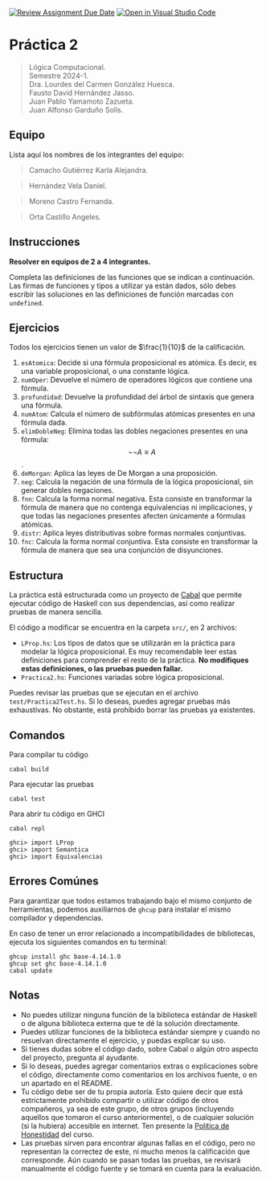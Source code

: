 [![Review Assignment Due Date](https://classroom.github.com/assets/deadline-readme-button-24ddc0f5d75046c5622901739e7c5dd533143b0c8e959d652212380cedb1ea36.svg)](https://classroom.github.com/a/ay-dy5DR)
[![Open in Visual Studio Code](https://classroom.github.com/assets/open-in-vscode-718a45dd9cf7e7f842a935f5ebbe5719a5e09af4491e668f4dbf3b35d5cca122.svg)](https://classroom.github.com/online_ide?assignment_repo_id=11759193&assignment_repo_type=AssignmentRepo)
# Práctica 2

> Lógica Computacional.  
> Semestre 2024-1.  
> Dra. Lourdes del Carmen González Huesca.  
> Fausto David Hernández Jasso.  
> Juan Pablo Yamamoto Zazueta.  
> Juan Alfonso Garduño Solís.  

## Equipo
Lista aquí los nombres de los integrantes del equipo:
> Camacho Gutiérrez Karla Alejandra.

> Hernández Vela Daniel.

> Moreno Castro Fernanda.

> Orta Castillo Angeles.

## Instrucciones

**Resolver en equipos de 2 a 4 integrantes.**

Completa las definiciones de las funciones que se indican a continuación.  
Las firmas de funciones y tipos a utilizar ya están dados, sólo debes escribir las soluciones en las definiciones de función marcadas con `undefined`.  

## Ejercicios

Todos los ejercicios tienen un valor de $\frac{1}{10}$ de la calificación.

1. `esAtomica`: Decide si una fórmula proposicional es atómica. Es decir, es una variable proposicional, o una constante lógica.
2. `numOper`: Devuelve el número de operadores lógicos que contiene una fórmula.
3. `profundidad`: Devuelve la profundidad del árbol de sintaxis que genera una fórmula.
4. `numAtom`: Calcula el número de subfórmulas atómicas presentes en una fórmula dada.
5. `elimDobleNeg`: Elimina todas las dobles negaciones presentes en una fórmula: $$\lnot\lnot A\equiv A$$.
6. `deMorgan`: Aplica las leyes de De Morgan a una proposición.
7. `neg`: Calcula la negación de una fórmula de la lógica proposicional, sin generar dobles negaciones.
8. `fnn`: Calcula la forma normal negativa. Esta consiste en transformar la fórmula de manera que no contenga equivalencias ni implicaciones, y que todas las negaciones presentes afecten únicamente a fórmulas atómicas.
9. `distr`: Aplica leyes distributivas sobre formas normales conjuntivas.
10. `fnc`: Calcula la forma normal conjuntiva. Esta consiste en transformar la fórmula de manera que sea una conjunción de disyunciones.

## Estructura

La práctica está estructurada como un proyecto de [Cabal](https://www.haskell.org/cabal/) que permite ejecutar código de Haskell con sus dependencias, así como realizar pruebas de manera sencilla.

El código a modificar se encuentra en la carpeta `src/`, en 2 archivos:
- `LProp.hs`: Los tipos de datos que se utilizarán en la práctica para modelar la lógica proposicional. Es muy recomendable leer estas definiciones para comprender el resto de la práctica. **No modifiques estas definiciones, o las pruebas pueden fallar.**
- `Practica2.hs`: Funciones variadas sobre lógica proposicional.

Puedes revisar las pruebas que se ejecutan en el archivo `test/Practica2Test.hs`. Si lo deseas, puedes agregar pruebas más exhaustivas. No obstante, está prohibido borrar las pruebas ya existentes.

## Comandos

Para compilar tu código

```shell
cabal build
```

Para ejecutar las pruebas

```shell
cabal test
```

Para abrir tu código en GHCI

```shell
cabal repl

ghci> import LProp
ghci> import Semantica
ghci> import Equivalencias
```


## Errores Comúnes

Para garantizar que todos estamos trabajando bajo el mismo conjunto de herramientas, podemos auxiliarnos de `ghcup` para instalar el mismo compilador y dependencias.

En caso de tener un error relacionado a incompatibilidades de bibliotecas, ejecuta los siguientes comandos en tu terminal:

```shell
ghcup install ghc base-4.14.1.0
ghcup set ghc base-4.14.1.0
cabal update
```

## Notas

- No puedes utilizar ninguna función de la biblioteca estándar de Haskell o de alguna biblioteca externa que te dé la solución directamente.
- Puedes utilizar funciones de la biblioteca estándar siempre y cuando no resuelvan directamente el ejercicio, y puedas explicar su uso.
- Si tienes dudas sobre el código dado, sobre Cabal o algún otro aspecto del proyecto, pregunta al ayudante.
- Si lo deseas, puedes agregar comentarios extras o explicaciones sobre el código, directamente como comentarios en los archivos fuente, o en un apartado en el README.
- Tu código debe ser de tu propia autoría. Esto quiere decir que está estrictamente prohibido compartir o utilizar código de otros compañeros, ya sea de este grupo, de otros grupos (incluyendo aquellos que tomaron el curso anteriormente), o de cualquier solución (si la hubiera) accesible en internet. Ten presente la [Política de Honestidad](https://sites.google.com/ciencias.unam.mx/logicacomp/evaluacion) del curso.
- Las pruebas sirven para encontrar algunas fallas en el código, pero no representan la correctez de este, ni mucho menos la calificación que corresponde. Aún cuando se pasan todas las pruebas, se revisará manualmente el código fuente y se tomará en cuenta para la evaluación.
